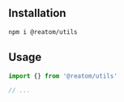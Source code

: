 ## Installation

```sh
npm i @reatom/utils
```

## Usage

```ts
import {} from '@reatom/utils'

// ...
```
